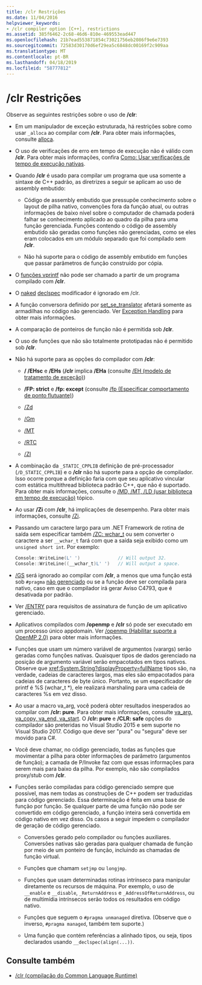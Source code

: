 ```yaml
---
title: /clr Restrições
ms.date: 11/04/2016
helpviewer_keywords:
- /clr compiler option [C++], restrictions
ms.assetid: 385f6462-2c68-46d6-810e-469553ead447
ms.openlocfilehash: 21b7ead553871854c73021756eb2086f9e6e7393
ms.sourcegitcommit: 72583d30170d6ef29ea5c6848dc00169f2c909aa
ms.translationtype: MT
ms.contentlocale: pt-BR
ms.lasthandoff: 04/18/2019
ms.locfileid: "58777812"
---
```

# <a name="clr-restrictions"></a>/clr Restrições

Observe as seguintes restrições sobre o uso de **/clr**:

- Em um manipulador de exceção estruturada, há restrições sobre como usar `_alloca` ao compilar com **/clr**. Para obter mais informações, consulte [alloca](../../c-runtime-library/reference/alloca.md).

- O uso de verificações de erro em tempo de execução não é válido com **/clr**. Para obter mais informações, confira [Como: Usar verificações de tempo de execução nativas](/visualstudio/debugger/how-to-use-native-run-time-checks).

- Quando **/clr** é usado para compilar um programa que usa somente a sintaxe de C++ padrão, as diretrizes a seguir se aplicam ao uso de assembly embutido:

  - Código de assembly embutido que pressupõe conhecimento sobre o layout de pilha nativo, convenções fora da função atual, ou outras informações de baixo nível sobre o computador de chamada poderá falhar se conhecimento aplicado ao quadro da pilha para uma função gerenciada. Funções contendo o código de assembly embutido são geradas como funções não gerenciadas, como se eles eram colocados em um módulo separado que foi compilado sem **/clr**.

  - Não há suporte para o código de assembly embutido em funções que passar parâmetros de função construído por cópia.

- O [funções vprintf](../../c-runtime-library/vprintf-functions.md) não pode ser chamado a partir de um programa compilado com **/clr**.

- O [naked](../../cpp/naked-cpp.md) [declspec](../../cpp/declspec.md) modificador é ignorado em /clr.

- A função conversora definido por [set_se_translator](../../c-runtime-library/reference/set-se-translator.md) afetará somente as armadilhas no código não gerenciado. Ver [Exception Handling](../../extensions/exception-handling-cpp-component-extensions.md) para obter mais informações.

- A comparação de ponteiros de função não é permitida sob **/clr**.

- O uso de funções que não são totalmente prototipadas não é permitido sob **/clr**.

- Não há suporte para as opções do compilador com **/clr**:

  - **/ /EHsc** e **/EHs** (**/clr** implica **/EHa** (consulte [/EH (modelo de tratamento de exceção)](eh-exception-handling-model.md))

  - **/FP: strict** e **/fp: except** (consulte [/fp (Especificar comportamento de ponto flutuante)](fp-specify-floating-point-behavior.md))

  - [/Zd](z7-zi-zi-debug-information-format.md)

  - [/Gm](gm-enable-minimal-rebuild.md)

  - [/MT](md-mt-ld-use-run-time-library.md)

  - [/RTC](rtc-run-time-error-checks.md)

  - [/ZI](z7-zi-zi-debug-information-format.md)

- A combinação da `_STATIC_CPPLIB` definição de pré-processador (`/D_STATIC_CPPLIB`) e o **/clr** não há suporte para a opção de compilador. Isso ocorre porque a definição faria com que seu aplicativo vincular com estática multithread biblioteca padrão C++, que não é suportado. Para obter mais informações, consulte o [/MD, /MT, /LD (usar biblioteca em tempo de execução)](md-mt-ld-use-run-time-library.md) tópico.

- Ao usar **/Zi** com **/clr**, há implicações de desempenho. Para obter mais informações, consulte [/Zi](z7-zi-zi-debug-information-format.md).

- Passando um caractere largo para um .NET Framework de rotina de saída sem especificar também [/ZC: wchar_t](zc-wchar-t-wchar-t-is-native-type.md) ou sem converter o caractere a ser `__wchar_t` fará com que a saída seja exibido como um `unsigned short int`. Por exemplo:

    ```cpp
    Console::WriteLine(L' ')              // Will output 32.
    Console::WriteLine((__wchar_t)L' ')   // Will output a space.
    ```

- [/GS](gs-buffer-security-check.md) será ignorado ao compilar com **/clr**, a menos que uma função está sob `#pragma` [não gerenciado](../../preprocessor/managed-unmanaged.md) ou se a função deve ser compilada para nativo, caso em que o compilador irá gerar Aviso C4793, que é desativada por padrão.

- Ver [/ENTRY](entry-entry-point-symbol.md) para requisitos de assinatura de função de um aplicativo gerenciado.

- Aplicativos compilados com **/openmp** e **/clr** só pode ser executado em um processo único appdomain.  Ver [/openmp (Habilitar suporte a OpenMP 2.0)](openmp-enable-openmp-2-0-support.md) para obter mais informações.

- Funções que usam um número variável de argumentos (varargs) serão geradas como funções nativas. Quaisquer tipos de dados gerenciado na posição de argumento variável serão empacotados em tipos nativos. Observe que <xref:System.String?displayProperty=fullName> tipos são, na verdade, cadeias de caracteres largos, mas eles são empacotados para cadeias de caracteres de byte único. Portanto, se um especificador de printf é %S (wchar_t *), ele realizará marshaling para uma cadeia de caracteres %s em vez disso.

- Ao usar a macro va_arg, você poderá obter resultados inesperados ao compilar com **/clr: pure**. Para obter mais informações, consulte [va_arg, va_copy, va_end, va_start](../../c-runtime-library/reference/va-arg-va-copy-va-end-va-start.md). O **/clr: pure** e **/CLR: safe** opções do compilador são preteridas no Visual Studio 2015 e sem suporte no Visual Studio 2017. Código que deve ser "pura" ou "segura" deve ser movido para C#.

- Você deve chamar, no código gerenciado, todas as funções que movimentar a pilha para obter informações de parâmetro (argumentos de função); a camada de P/Invoke faz com que essas informações para serem mais para baixo da pilha.  Por exemplo, não são compilados proxy/stub com **/clr**.

- Funções serão compiladas para código gerenciado sempre que possível, mas nem todas as construções de C++ podem ser traduzidas para código gerenciado.  Essa determinação é feita em uma base de função por função. Se qualquer parte de uma função não pode ser convertido em código gerenciado, a função inteira será convertida em código nativo em vez disso. Os casos a seguir impedem o compilador de geração de código gerenciado.

  - Conversões gerado pelo compilador ou funções auxiliares. Conversões nativas são geradas para qualquer chamada de função por meio de um ponteiro de função, incluindo as chamadas de função virtual.

  - Funções que chamam `setjmp` ou `longjmp`.

  - Funções que usam determinadas rotinas intrínseco para manipular diretamente os recursos de máquina. Por exemplo, o uso de `__enable` e `__disable`, `_ReturnAddress` e `_AddressOfReturnAddress`, ou de multimídia intrínsecos serão todos os resultados em código nativo.

  - Funções que seguem o `#pragma unmanaged` diretiva. (Observe que o inverso, `#pragma managed`, também tem suporte.)

  - Uma função que contém referências a alinhado tipos, ou seja, tipos declarados usando `__declspec(align(...))`.

## <a name="see-also"></a>Consulte também

- [/clr (compilação do Common Language Runtime)](clr-common-language-runtime-compilation.md)
